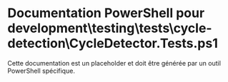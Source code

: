 # Documentation PowerShell pour development\testing\tests\cycle-detection\CycleDetector.Tests.ps1

Cette documentation est un placeholder et doit être générée par un outil PowerShell spécifique.
